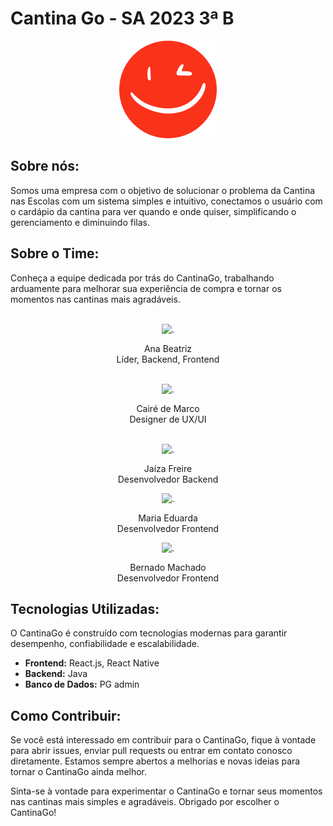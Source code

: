 # Cantina Go - SA 2023 3ª B

<div align="center">
<img src="https://github.com/Senai-SC-CTAI/SA_2023_3B_CantinaGo/blob/main/app/assets/favicon.png?raw=true" alt="favicon.png"/>
</div>

## Sobre nós:

Somos uma empresa com o objetivo de solucionar o problema da Cantina nas Escolas com um sistema simples e intuitivo, conectamos o usuário com o cardápio da cantina para ver quando e onde quiser, simplificando o gerenciamento e diminuindo filas.

## Sobre o Time:

Conheça a equipe dedicada por trás do CantinaGo, trabalhando arduamente para melhorar sua experiência de compra e tornar os momentos nas cantinas mais agradáveis.

<div align="center">
  <div align="center">
    <br>
    <img src="https://o.remove.bg/downloads/da0215db-ca6b-4dc4-8a06-b7d13eefd3fa/anabe-removebg-preview.png" alt="." width="200"/>
  </div>
    <p>Ana Beatriz<br/>Líder, Backend, Frontend</p>
  </div>
  
<div align="center">
  <div align="center">
    <br>
    <img src="https://o.remove.bg/downloads/aa135cf0-b4ab-4f95-8c2c-bff05bc9487e/image-removebg-preview.png" alt="." width="200"/>
  </div>
    <p>Cairé de Marco<br/>Designer de UX/UI</p>
  </div>
  
<div align="center">
  <div align="center"> 
    <br>
    <img src="https://o.remove.bg/downloads/5bb0e1d9-6482-4b75-9127-a6580ec701a8/image-removebg-preview.png" alt="." width="250"/>
  </div>
    <p>Jaíza Freire<br/>Desenvolvedor Backend</p>
  </div>
  
<div align="center">
  <div align="center">
    <img src="https://o.remove.bg/downloads/95b314c8-8446-490e-a5dc-bda7a8980184/image-removebg-preview.png" alt="." width="230"/>
  </div>
    <p>Maria Eduarda <br/> Desenvolvedor Frontend</p>
  </div>
</div>

<div align="center">
  <div align="center">
    <img src="https://o.remove.bg/downloads/b089a1cc-66ed-42fa-88a2-bb684ae9a40b/image-removebg-preview.png" alt="." width="230"/>
  </div>
    <p>Bernado Machado<br/>Desenvolvedor Frontend</p>
  </div>
</div>

## Tecnologias Utilizadas:

O CantinaGo é construído com tecnologias modernas para garantir desempenho, confiabilidade e escalabilidade.

- **Frontend:** React.js, React Native
- **Backend:** Java
- **Banco de Dados:** PG admin

## Como Contribuir:

Se você está interessado em contribuir para o CantinaGo, fique à vontade para abrir issues, enviar pull requests ou entrar em contato conosco diretamente. Estamos sempre abertos a melhorias e novas ideias para tornar o CantinaGo ainda melhor.

Sinta-se à vontade para experimentar o CantinaGo e tornar seus momentos nas cantinas mais simples e agradáveis. Obrigado por escolher o CantinaGo!
